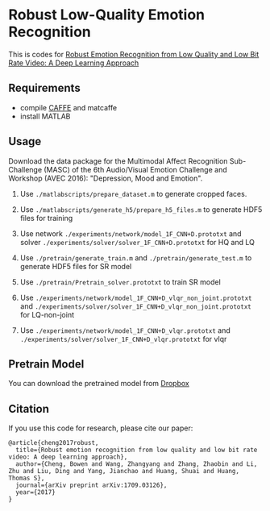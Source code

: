# Robust Low-Quality Emotion Recognition

This is codes for [Robust Emotion Recognition from Low Quality and Low Bit Rate Video: A Deep Learning Approach](https://arxiv.org/abs/1709.03126)

## Requirements
* compile [CAFFE](http://caffe.berkeleyvision.org/) and matcaffe
* install MATLAB

## Usage
Download the data package for the Multimodal Affect Recognition Sub-Challenge (MASC) of the 6th Audio/Visual Emotion Challenge and Workshop (AVEC 2016): "Depression, Mood and Emotion".  

1. Use ```./matlabscripts/prepare_dataset.m``` to generate cropped faces.  
2. Use ```./matlabscripts/generate_h5/prepare_h5_files.m``` to generate HDF5 files for training  
3. Use network ```./experiments/network/model_1F_CNN+D.prototxt``` and solver ```./experiments/solver/solver_1F_CNN+D.prototxt``` for HQ and LQ  

4. Use ```./pretrain/generate_train.m``` and ```./pretrain/generate_test.m``` to generate HDF5 files for SR model  
5. Use ```./pretrain/Pretrain_solver.prototxt``` to train SR model  

6. Use ```./experiments/network/model_1F_CNN+D_vlqr_non_joint.prototxt``` and ```./experiments/solver/solver_1F_CNN+D_vlqr_non_joint.prototxt``` for LQ-non-joint  
7. Use ```./experiments/network/model_1F_CNN+D_vlqr.prototxt``` and ```./experiments/solver/solver_1F_CNN+D_vlqr.prototxt``` for vlqr  

## Pretrain Model
You can download the pretrained model from [Dropbox](https://www.dropbox.com/sh/9qmsk7xottrtuht/AAAUnjcZ8o4JWkUdSYhrmEuNa/MATLABscripts/recon/weights?dl=0&lst=)  

## Citation
If you use this code for research, please cite our paper:
```
@article{cheng2017robust,
  title={Robust emotion recognition from low quality and low bit rate video: A deep learning approach},
  author={Cheng, Bowen and Wang, Zhangyang and Zhang, Zhaobin and Li, Zhu and Liu, Ding and Yang, Jianchao and Huang, Shuai and Huang, Thomas S},
  journal={arXiv preprint arXiv:1709.03126},
  year={2017}
}
```
